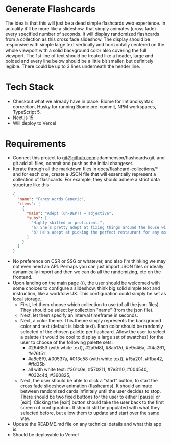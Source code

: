 # Generate Flashcards

The idea is that this will just be a dead simple flashcards web experience. In actuality it'll be more like a slideshow, that simply animates (cross fade) every specified number of seconds. It will display randomized flashcards from a collection as this cross fade slideshow. The display should be responsive with simple large text vertically and horizontally centered on the whole viewport with a solid background color also covering the full viewport. The 1st line of text should be treated like a header, large and bolded and every line below should be a little bit smaller, but definitely legible. There could be up to 3 lines underneath the header line.

# Tech Stack

- Checkout what we already have in place: Biome for lint and syntax correction, Husky for running Biome pre-commit, NPM workspaces, TypeScript 5.
- Next.js 15
- Will deploy to Vercel

# Requirements

- Connect this project to git@github.com:adamhenson/flashcards.git, and git add all files, commit and push as the initial changeset.
- Iterate through all the markdown files in docs/flashcard-collections/* and for each one, create a JSON file that will essentially represent a collection of flashcards. For example, they should adhere a strict data structure like this:
  ```json
  {
    "name": "Fancy Words Generic",
    "items": [
      {
        "main": "Adept (uh-DEPT) – adjective",
        "subs": [
          "Highly skilled or proficient.",
          "a) She’s pretty adept at fixing things around the house without looking it up.",
          "b) He’s adept at picking the perfect restaurant for any mood."
        ]
      }
    ]
  }
  ```
- No preference on CSR or SSG or whatever, and also I'm thinking we may not even need an API. Perhaps you can just import JSON files or ideally dynamically import and then we can do all the randomizing, etc on the frontend.
- Upon landing on the main page (/), the user should be welcomed with some choices to configure a slideshow, think big solid simple text and instruction, like a workfolw UX. This configuration could simply be set as local storage.
  - First, let them choose which collection to use (of all the json files). They should be select by collection "name" (from the json file).
  - Next, let them specify an interval timeframe in seconds.
  - Next, a color theme. This theme simply represents the background color and text (default is black text). Each color should be randomly selected of the chosen palette per flashcard. Allow the user to select a palette (it would be cool to display a large set of swatches) for the user to choose of the following palette sets:
    - #264653 (with white text), #2a9d8f, #8ab17d, #e9c46a, #f4a261, #e76f51
    - #a8e8f9, #00537a, #013c58 (with white text), #f5a201, #ffba42, #ffd35b
    - all with white text: #361c0e, #570211, #7e3110, #004540, #032c4d, #360825,
  - Next, the user should be able to click a "start" button, to start the cross fade slideshow animation (flashcards). It should animate between randomized cards infinitely until the user decides to stop. There should be two fixed buttons for the user to either [pause] or [exit]. Clicking the [exit] button should take the user back to the first screen of configuration. It should still be populated with what they selected before, but allow them to update and start over the same way.
- Update the README.md file on any technical details and what this app is.
- Should be deployable to Vercel

